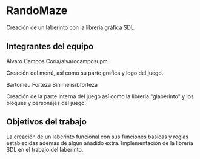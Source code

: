 # RandoMaze

Creación de un laberinto con la libreria gráfica SDL.

## Integrantes del equipo

Álvaro Campos Coria/alvarocamposupm.

Creación del menú, así como su parte grafica y logo del juego.

Bartomeu Forteza Binimelis/bforteza

Creación de la parte interna del juego así como la libreria "glaberinto" y los bloques y personajes del juego.


## Objetivos del trabajo

La creación de un laberinto funcional con sus funciones básicas y reglas establecidas además de algún añadido extra.
Implementación de la librería SDL en el trabajo del laberinto.
